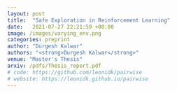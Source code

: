```yaml
---
layout: post
title:  "Safe Exploration in Reinforcement Learning"
date:   2021-07-27 22:21:59 +00:00
image: /images/varying_env.png
categories: preprint
author: "Durgesh Kalwar"
authors: "<strong>Durgesh Kalwar</strong>"
venue: "Master's Thesis"
arxiv: /pdfs/Thesis_report.pdf
# code: https://github.com/leonidk/pairwise
# website: https://leonidk.github.io/pairwise
---
```

<!-- We show how to perform efficient black-box optimization of algorithm configuration from user preferences. Results include Intel RealSense stereo cameras and a robot social navigation policy. -->